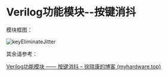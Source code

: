 # Verilog功能模块--按键消抖

模块框图：

![keyEliminateJitter](https://picgo-dakang.oss-cn-hangzhou.aliyuncs.com/img/keyEliminateJitter.png)

其余请参考：

[Verilog功能模块 —— 按键消抖 – 徐晓康的博客 (myhardware.top)](https://www.myhardware.top/verilog功能模块-按键消抖/)

